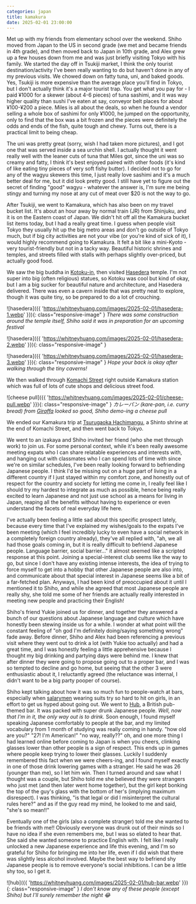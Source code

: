 ```yaml
---
categories: japan
title: kamakura
date: 2025-02-01 23:00:00
---
```


Met up with my friends from elementary school over the weekend. Shiho moved from Japan to the US in second grade (we met and became friends in 4th grade), and then moved back to Japan in 10th grade, and Alex grew up a few houses down from me and was just briefly visiting Tokyo with his family. We started the day off in Tsukiji market, I think the only tourist destination/activity I've been really wanting to do but haven't done in any of my previous visits. We chowed down on fatty tuna, uni, and baked goods. Yes, Tsukiji is more expensive than the average place you'll find in Tokyo, but I don't actually think it's a major tourist trap. You get what you pay for - I paid ¥1000 for a skewer (about 4-6 pieces) of tuna sashimi, and it was way higher quality than sushi I've eaten at say, conveyor belt places for about ¥100-¥200 a piece. Miles is all about the deals, so when he found a vendor selling a whole box of sashimi for only ¥1000, he jumped on the opportunity, only to find that the box was a bit frozen and the pieces were definitely the odds and ends of the fish, quite tough and chewy. Turns out, there is a practical limit to being cheap.

The uni was pretty great (sorry, wish I had taken more pictures), and I got one that was served inside a sea urchin shell. I actually thought it went really well with the leaner cuts of tuna that Miles got, since the uni was so creamy and fatty, I think it's best enjoyed paired with other foods (it's kind of like eating tiny pieces of very soft fishy butter). I decided not to go for any of the wagyu skewers this time, I just really love sashimi and it's a much better deal for me, but it did look pretty good. I still have yet to figure out the secret of finding "good" wagyu - whatever the answer is, I'm sure me being stingy and turning my nose at any cut of meat over $20 is not the way to go.

After Tsukiji, we went to Kamakura, which has also been on my travel bucket list. It's about an hour away by normal train (JR) from Shinjuku, and it is on the Eastern coast of Japan. We didn't hit off all the Kamakura bucket list items today, but I had a really great time. I guess when people visit Tokyo they usually hit up the big metro areas and don't go outside of Tokyo much, but if big city activities are not your vibe (or you're kind of sick of it), I would highly recommend going to Kamakura. It felt a bit like a mini-Kyoto - very tourist-friendly but not in a tacky way. Beautiful historic shrines and temples, and streets filled with stalls with perhaps slightly over-priced, but actually good food. 

We saw the big buddha in [Kotoku-in](https://maps.app.goo.gl/nyp2Ev132hQ3jMdP7), then visited [Hasedera](https://maps.app.goo.gl/yHe4wcGtPe3G7ptY8) temple. I'm not super into big (often religious) statues, so Kotoku was cool but kind of okay, but I am a big sucker for beautiful nature and architecture, and Hasedera delivered. There was even a cavern inside that was pretty neat to explore, though it was quite tiny, so be prepared to do a lot of crouching.

![hasedera]({{ 'https://whitneyhuang.com/images/2025-02-01/hasedera-1.webp' }}){: class="responsive-image" }
_There was some construction around the temple itself, Shiho said it was in preparation for an upcoming festival_

![hasedera]({{ 'https://whitneyhuang.com/images/2025-02-01/hasedera-2.webp' }}){: class="responsive-image" }

![hasedera]({{ 'https://whitneyhuang.com/images/2025-02-01/hasedera-3.webp' }}){: class="responsive-image" }
_Hope your back is okay after walking through the tiny caverns!_

We then walked through [Komachi Street](https://maps.app.goo.gl/yeoouaqF3KTowjR48) right outside Kamakura station which was full of lots of cute shops and delicious street food.

![cheese pull]({{ 'https://whitneyhuang.com/images/2025-02-01/cheese-pull.webp' }}){: class="responsive-image" }
_カレーパン (kare-pan, i.e. curry bread) from [Giraffa](https://maps.app.goo.gl/iTmNkXdbca2TT3Ai8) looked so good, Shiho demo-ing a cheese pull_

We ended our Kamakura trip at [Tsurugaoka Hachimangu](https://maps.app.goo.gl/MDMrDv8QeA7SGrbU9), a Shinto shrine at the end of Komachi Street, and then went back to Tokyo.

We went to an izakaya and Shiho invited her friend (who she met through work) to join us. For some personal context, while it's been really awesome meeting expats who I can share relatable experiences and interests with, and hanging out with classmates who I can spend lots of time with since we're on similar schedules, I've been really looking forward to befriending Japanese people. I think I'd be missing out on a huge part of living in a different country if I just stayed within my comfort zone, and honestly out of respect for the country and society for letting me come in, I really feel like I should try my hardest to integrate as much as possible, hence being really excited to learn Japanese and not just use school as a means for living in Japan, reaping all the benefits without having to experience or even understand the facets of real everyday life here.

I've actually been feeling a little sad about this specific prospect lately, because every time that I've explained my wishes/goals to the expats I've been meeting (which I feel incredibly lucky to even have a social network in a completely foreign country already), they've all replied with, "ah, we all had those goals coming in, but it is really difficult to befriend Japanese people. Language barrier, social barrier..." it almost seemed like a scripted response at this point. Joining a special-interest club seems like the way to go, but since I don't have any existing intense interests, the idea of trying to force myself to get into a hobby that other Japanese people are also into, and communicate about that special interest in Japanese seems like a bit of a far-fetched plan. Anyways, I had been kind of preoccupied about it until I mentioned it to Shiho, and while she agreed that most Japanese people are really shy, she told me some of her friends are actually really interested in meeting new people and practicing their English!

Shiho's friend Yukie joined us for dinner, and together they answered a bunch of our questions about Japanese language and culture which have honestly been stewing inside us for a while. I wonder at what point will the constant feeling of "oh god I'm definitely doing/saying something wrong" fade away. Before dinner, Shiho and Alex had been referencing a previous visit where they went out to drink a lot (with Yukie too actually) and had a great time, and I was honestly feeling a little apprehensive because I thought my big drinking and partying days were behind me. I knew that after dinner they were going to propose going out to a proper bar, and I was so tempted to decline and go home, but seeing that the other 3 were enthusiastic about it, I reluctantly agreed (the reluctance was internal, I didn't want to be a big party pooper of course).

Shiho kept talking about how it was so much fun to people-watch at bars, especially when [salarymen](https://en.wikipedia.org/wiki/Salaryman) wearing suits try so hard to hit on girls, in an effort to get us hyped about going out. We went to [Hub](https://maps.app.goo.gl/JZBRbQpezTNmB6xj6), a British pub-themed bar. It was packed with super drunk Japanese people. _Well, now that I'm in it, the only way out is to drink._ Soon enough, I found myself speaking Japanese comfortably to people at the bar, and my limited vocabulary from 1 month of studying was really coming in handy. "how old are you?" "27! I'm American!" "no way, really??" oh, and one more thing I had learned online before coming to Japan is when you cheers, clinking glasses lower than other people is a sign of respect. This ends up in games where people keep trying to lower their glasses. Luckily I suddenly remembered this fact when we were cheers-ing, and I found myself exactly in one of those drink lowering games with a stranger. He said he was 26 (younger than me), so I let him win. Then I turned around and saw what I thought was a couple, but Shiho told me she believed they were strangers who just met (and then later went home together), but the girl kept bonking the top of the guy's glass with the bottom of her's (implying maximum disrespect). I was thinking, "is that legal or did I misinterpret the cultural rules here?" and as if the guy read my mind, he looked to me and said, "she's so mean!!"

Eventually one of the girls (also a complete stranger) told me she wanted to be friends with me!! Obviously everyone was drunk out of their minds so I have no idea if she even remembers me, but I was so elated to hear that. She said she wanted someone to practice English with. I felt like I really unlocked a new Japanese experience and life this evening, and I'm so grateful for Shiho for bringing me into her life, even if I did wish that there was slightly less alcohol involved. Maybe the best way to befriend shy Japanese people is to remove everyone's social inhibitions. I can be a little shy too, so I get it.

![hub]({{ 'https://whitneyhuang.com/images/2025-02-01/hub-bar.webp' }}){: class="responsive-image" }
_I don't know any of these people (except Shiho) but I'll surely remember the night 😂_